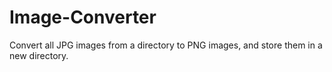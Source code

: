 # Image-Converter

Convert all JPG images from a directory to PNG images, and store them in a new directory.

